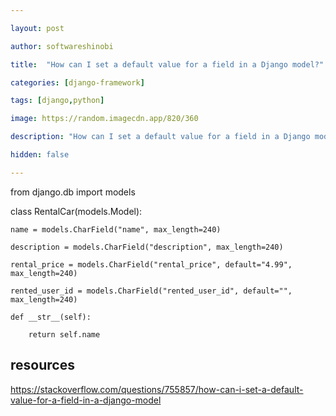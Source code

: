 ```yaml
---

layout: post

author: softwareshinobi

title:  "How can I set a default value for a field in a Django model?"

categories: [django-framework]

tags: [django,python]

image: https://random.imagecdn.app/820/360

description: "How can I set a default value for a field in a Django model??"

hidden: false

---
```


from django.db import models

class RentalCar(models.Model):

    name = models.CharField("name", max_length=240)

    description = models.CharField("description", max_length=240)

    rental_price = models.CharField("rental_price", default="4.99", max_length=240)
 
    rented_user_id = models.CharField("rented_user_id", default="", max_length=240)

    def __str__(self):

        return self.name

## resources

https://stackoverflow.com/questions/755857/how-can-i-set-a-default-value-for-a-field-in-a-django-model
